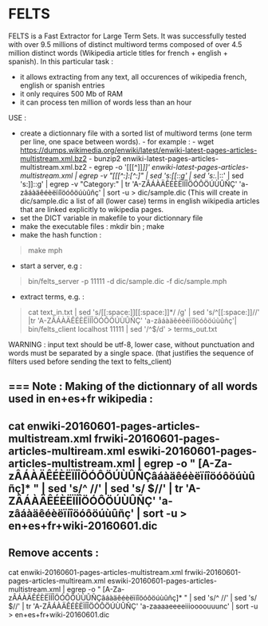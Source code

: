 FELTS
=====

FELTS is a Fast Extractor for Large Term Sets.
It was successfully tested with over 9.5 millions of distinct multiword terms composed of over 4.5 million distinct words (Wikipedia article titles for french + english + spanish). In this particular task :
- it allows extracting from any text, all occurences of wikipedia french, english or spanish entries
- it only requires 500 Mb of RAM
- it can process ten million of words less than an hour

USE :

- create a dictionnary file with a sorted list of multiword terms (one term per line, one space between words).
          - for example :
          - wget https://dumps.wikimedia.org/enwiki/latest/enwiki-latest-pages-articles-multistream.xml.bz2
          - bunzip2 enwiki-latest-pages-articles-multistream.xml.bz2
          - egrep -o '\[\[[^]]*\]\]' enwiki-latest-pages-articles-multistream.xml | egrep -v "\[\[[^:]:[^:]" | sed 's:\[\[::g' | sed 's:.*|::' | sed 's:\]\]::g' | egrep -v "Category:" |  tr 'A-ZÂÁÀÄÊÉÈËÏÍÎÖÓÔÖÚÙÛÑÇ' 'a-zâáàäêéèëïíîöóôöúùûñç' | sort -u > dic/sample.dic
          (This will create in dic/sample.dic a list of all (lower case) terms in english wikipedia articles that are linked explicitly to wikipedia pages.
- set the DICT variable in makefile to your dictionnary file 
- make the executable files : mkdir bin ; make 
- make the hash function : 
> make mph
- start a server, e.g : 
> bin/felts_server -p 11111 -d dic/sample.dic -f dic/sample.mph
- extract terms, e.g. : 
> cat text_in.txt | sed 's/[[:space:]][[:space:]]*/ /g' | sed 's/^[[:space:]]//' |tr 'A-ZÂÁÀÄÊÉÈËÏÍÎÖÓÔÖÚÙÛÑÇ' 'a-zâáàäêéèëïíîöóôöúùûñç'| bin/felts_client localhost 11111 | sed '/^$/d' > terms_out.txt

WARNING : input text should be utf-8, lower case, without punctuation and words must be separated by a single space.
          (that justifies the sequence of filters used before sending the text to felts_client)

===
Note : Making of the dictionnary of all words used in en+es+fr wikipedia :
---
cat enwiki-20160601-pages-articles-multistream.xml frwiki-20160601-pages-articles-multiream.xml eswiki-20160601-pages-articles-multistream.xml | egrep -o " [A-Za-zÂÁÀÄÊÉÈËÏÍÎÖÓÔÖÚÙÛÑÇâáàäêéèëïíîöóôöúùûñç]* " | sed 's/^ //' | sed 's/ $//' | tr 'A-ZÂÁÀÄÊÉÈËÏÍÎÖÓÔÖÚÙÛÑÇ' 'a-zâáàäêéèëïíîöóôöúùûñç' | sort -u > en+es+fr+wiki-20160601.dic
---
Remove accents :
---
cat enwiki-20160601-pages-articles-multistream.xml frwiki-20160601-pages-articles-multiream.xml eswiki-20160601-pages-articles-multistream.xml | egrep -o " [A-Za-zÂÁÀÄÊÉÈËÏÍÎÖÓÔÖÚÙÛÑÇâáàäêéèëïíîöóôöúùûñç]* " | sed 's/^ //' | sed 's/ $//' | tr 'A-ZÂÁÀÄÊÉÈËÏÍÎÖÓÔÖÚÙÛÑÇ' 'a-zaaaaeeeeiiioooouuunc' | sort -u > en+es+fr+wiki-20160601.dic

